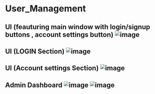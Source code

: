 # User_Management
UI (feauturing main window with login/signup buttons , account settings button)
![image](https://github.com/MaleekSoussi/PIDEV_3a2/assets/100535374/df5cd546-31a8-4943-8033-b469d4701eff)
---------------------------------------------
UI (LOGIN Section)
![image](https://github.com/MaleekSoussi/PIDEV_3a2/assets/100535374/5b778005-b100-47e1-a319-b346200e4557)
---------------------------------------------
UI (Account settings Section)
![image](https://github.com/MaleekSoussi/PIDEV_3a2/assets/100535374/f71040f2-533d-4bd4-bb01-c9a515129554)
---------------------------------------------
Admin Dashboard
![image](https://github.com/MaleekSoussi/PIDEV_3a2/assets/100535374/cc83c033-8ae4-4e77-ad65-4734ebd9ded0)
![image](https://github.com/MaleekSoussi/PIDEV_3a2/assets/100535374/9b921dcd-1fa3-4887-9378-53063e6deceb)
---------------------------------------------
